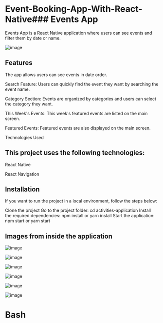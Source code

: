# Event-Booking-App-With-React-Native### Events App
Events App is a React Native application where users can see events and filter them by date or name.

![image](https://github.com/eminkmru/Event-Booking-App-With-React-Native/assets/89755021/baa8f310-5b1e-4942-8dd0-0eb1ba9cb606)


## Features
The app allows users can see events in date order.

Search Feature: Users can quickly find the event they want by searching the event name.

Category Section: Events are organized by categories and users can select the category they want.

This Week's Events: This week's featured events are listed on the main screen.

Featured Events: Featured events are also displayed on the main screen.

Technologies Used



## This project uses the following technologies:

React Native

React Navigation



## Installation
If you want to run the project in a local environment, follow the steps below:

Clone the project
Go to the project folder: cd activities-application
Install the required dependencies: npm install or yarn install
Start the application: npm start or yarn start

## Images from inside the application

![image](https://github.com/eminkmru/Event-Booking-App-With-React-Native/assets/89755021/a2c8f952-5b71-4e5d-b937-dd151ab4a920)

![image](https://github.com/eminkmru/Event-Booking-App-With-React-Native/assets/89755021/aa11132f-4742-4806-b8c3-0c8a8ce5800b)

![image](https://github.com/eminkmru/Event-Booking-App-With-React-Native/assets/89755021/7842885a-793a-4f9a-948c-e255c8aad5b0)

![image](https://github.com/eminkmru/Event-Booking-App-With-React-Native/assets/89755021/703091c9-f38b-439b-a04b-ace6c765379a)

![image](https://github.com/eminkmru/Event-Booking-App-With-React-Native/assets/89755021/eefcf5f2-fbf8-4aff-a373-52a92ec56a42)

![image](https://github.com/eminkmru/Event-Booking-App-With-React-Native/assets/89755021/0d579cbd-351b-4553-b831-f200320bdec3)



# Bash
